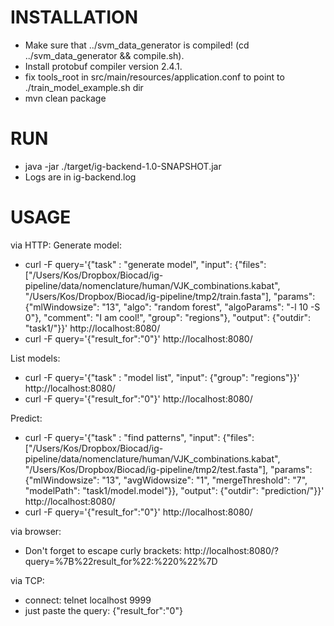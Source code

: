 INSTALLATION
============
* Make sure that ../svm_data_generator is compiled! (cd ../svm_data_generator && compile.sh).
* Install protobuf compiler version 2.4.1.
* fix tools_root in src/main/resources/application.conf to point to ./train_model_example.sh dir
* mvn clean package

RUN
===
* java -jar ./target/ig-backend-1.0-SNAPSHOT.jar
* Logs are in ig-backend.log

USAGE
=====

via HTTP:
Generate model:
* curl -F query='{"task" : "generate model", "input": {"files": ["/Users/Kos/Dropbox/Biocad/ig-pipeline/data/nomenclature/human/VJK_combinations.kabat", "/Users/Kos/Dropbox/Biocad/ig-pipeline/tmp2/train.fasta"], "params": {"mlWindowsize": "13", "algo": "random forest", "algoParams": "-l 10 -S 0"}, "comment": "I am cool!", "group": "regions"}, "output": {"outdir": "task1/"}}' http://localhost:8080/
* curl -F query='{"result_for":"0"}' http://localhost:8080/

List models:
* curl -F query='{"task" : "model list", "input": {"group": "regions"}}' http://localhost:8080/
* curl -F query='{"result_for":"0"}' http://localhost:8080/

Predict:
* curl -F query='{"task" : "find patterns", "input": {"files": ["/Users/Kos/Dropbox/Biocad/ig-pipeline/data/nomenclature/human/VJK_combinations.kabat", "/Users/Kos/Dropbox/Biocad/ig-pipeline/tmp2/test.fasta"], "params": {"mlWindowsize": "13", "avgWidowsize": "1", "mergeThreshold": "7", "modelPath": "task1/model.model"}}, "output": {"outdir": "prediction/"}}' http://localhost:8080/
* curl -F query='{"result_for":"0"}' http://localhost:8080/

via browser:
* Don't forget to escape curly brackets: http://localhost:8080/?query=%7B%22result_for%22:%220%22%7D

via TCP:
* connect: telnet localhost 9999
* just paste the query: {"result_for":"0"}